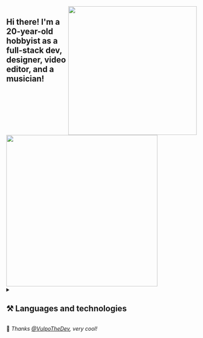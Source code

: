 <!-- Feel free to fork or copy me profile README, I don't mind! -->

<img align="right" width="340" src="https://raw.githubusercontent.com/skepfusky/skepfusky/master/comm_for_davey_g2-min.png">
<h2 align="left">Hi there! I'm a 20-year-old hobbyist as a full-stack dev, designer, video editor, and a musician!</h2>

<a href="https://github.com/anuraghazra/github-readme-stats">
  <img width="400" src="https://github-readme-stats.vercel.app/api/top-langs/?username=skepfusky&layout=compact&theme=tokyonight&langs_count=10&hide_border=true&include_all_commits=true&card_width=320">
</a>

<details>
<summary><h2>⚒️ Languages and technologies</h2></summary>

![](https://skillicons.dev/icons?i=js,ts,py,go,tailwind,sass,vue,react,svelte,flask,fastapi,docker,figma,ps,pr,ae&perline=8)

### 🧠 Currently learning

![](https://skillicons.dev/icons?i=graphql,redis)

### ⌨️ Code editors

![](https://skillicons.dev/icons?i=visualstudio,vscode,neovim,vim&perline=8)

</details>

💜 *Thanks [@VulpoTheDev](https://github.com/VulpoTheDev), very cool!*
